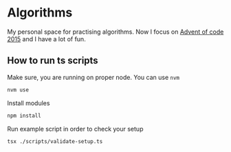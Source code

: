 # Algorithms

My personal space for practising algorithms. Now I focus on [Advent of code 2015](https://adventofcode.com/2015) and I have a lot of fun.

## How to run ts scripts

Make sure, you are running on proper node. You can use `nvm`
```bash
nvm use
```

Install modules
```bash
npm install
```

Run example script in order to check your setup
```bash
tsx ./scripts/validate-setup.ts
```
